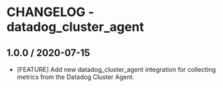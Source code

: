 # CHANGELOG - datadog_cluster_agent

## 1.0.0 / 2020-07-15

* [FEATURE] Add new datadog_cluster_agent integration for collecting metrics from the Datadog Cluster Agent.
